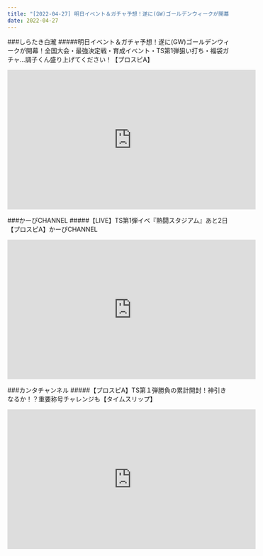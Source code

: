 ```yaml
---
title: "[2022-04-27] 明日イベント＆ガチャ予想！遂に(GW)ゴールデンウィークが開幕！全国大会・最強決定戦・育成イベント・TS第1弾狙い打ち・福袋ガチャ…調子くん盛り上げてください！【プロスピA】 他"
date: 2022-04-27
---
```

###しらたき白瀧
#####明日イベント＆ガチャ予想！遂に(GW)ゴールデンウィークが開幕！全国大会・最強決定戦・育成イベント・TS第1弾狙い打ち・福袋ガチャ…調子くん盛り上げてください！【プロスピA】
<iframe width="560" height="315" src="https://www.youtube.com/embed/2YZlGxcIUII" frameborder="0" allow="accelerometer; autoplay; clipboard-write; encrypted-media; gyroscope; picture-in-picture" allowfullscreen></iframe>

###かーぴCHANNEL
#####【LIVE】TS第1弾イベ『熱闘スタジアム』あと2日【プロスピA】かーぴCHANNEL
<iframe width="560" height="315" src="https://www.youtube.com/embed/8HwBbg0o0VE" frameborder="0" allow="accelerometer; autoplay; clipboard-write; encrypted-media; gyroscope; picture-in-picture" allowfullscreen></iframe>

###カンタチャンネル
#####【プロスピA】TS第１弾勝負の累計開封！神引きなるか！？重要称号チャレンジも【タイムスリップ】
<iframe width="560" height="315" src="https://www.youtube.com/embed/L1u6w1t4WDs" frameborder="0" allow="accelerometer; autoplay; clipboard-write; encrypted-media; gyroscope; picture-in-picture" allowfullscreen></iframe>

